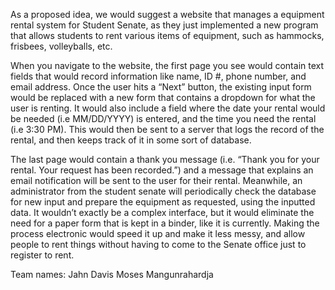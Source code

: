 As a proposed idea, we would suggest a website that manages a equipment rental system for Student Senate, 
as they just implemented a new program that allows students to rent various items of equipment, such as hammocks, frisbees, 
volleyballs, etc.
           
When you navigate to the website, the first page you see would contain text fields that would record information like 
name, ID #, phone number, and email address. Once the user hits a “Next” button, 
the existing input form would be replaced with a new form that contains a dropdown for what the user is renting. 
It would also include a field where the date your rental would be needed (i.e MM/DD/YYYY) is entered, 
and the time you need the rental (i.e 3:30 PM). This would then be sent to a server that logs the record of the rental, 
and then keeps track of it in some sort of database.

The last page would contain a thank you message (i.e. “Thank you for your rental. Your request has been recorded.”) 
and a message that explains an email notification will be sent to the user for their rental. Meanwhile, 
an administrator from the student senate will periodically check the database for new input 
and prepare the equipment as requested, using the inputted data.
It wouldn’t exactly be a complex interface, but it would eliminate the need for a paper form that is kept in a binder, 
like it is currently. Making the process electronic would speed it up and make it less messy, 
and allow people to rent things without having to come to the Senate office just to register to rent. 


Team names:
Jahn Davis
Moses Mangunrahardja
